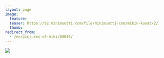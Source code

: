 ```yaml
---
layout: page
image:
  feature:
  teaser: https://b2.minimuutti.com/file/minimuutti-com/mikin-kuvat/2/IMG23835-245px.jpg
  thumb:
redirect_from:
  - /en/pictures-of-miki/00016/
---
```


[![](https://b2.minimuutti.com/file/minimuutti-com/mikin-kuvat/3/IMG23835-800px.jpg)](https://dl.dropboxusercontent.com/sh/ea1wtnz7z734o12/AAASih0FtnC8yvZpG2Q3QyR3a/mikin-kuvat/3/IMG23835.jpg)
